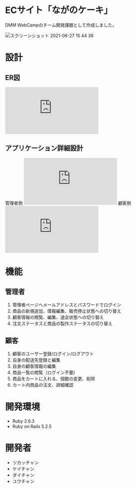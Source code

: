 # ECサイト「ながのケーキ」
DMM WebCampのチーム開発課題として作成しました。

![スクリーンショット 2021-06-27 15 44 36](https://user-images.githubusercontent.com/80840037/123541345-fdde7d80-d77e-11eb-9a34-2e298f22af30.png)


# 設計
## ER図
![ER._.pdf](https://github.com/team-k-chanchan/nagano-cake/files/6721452/ER._.pdf)

## アプリケーション詳細設計
管理者側
![アプリケーション詳細設計_チャンチャン.xlsx - 管理者 19.27.28.pdf](https://github.com/team-k-chanchan/nagano-cake/files/6721422/_.xlsx.-.19.27.28.pdf)
顧客側
![アプリケーション詳細設計_チャンチャン.xlsx - 顧客.pdf](https://github.com/team-k-chanchan/nagano-cake/files/6721423/_.xlsx.-.pdf)


# 機能
## 管理者
1. 管理者ページへメールアドレスとパスワードでログイン
2. 商品の新規追加、情報編集、販売停止状態への切り替え
3. 顧客情報の閲覧、編集、退会状態への切り替え
4. 注文ステータスと商品の製作ステータスの切り替え

## 顧客
1. 顧客のユーザー登録/ログイン/ログアウト
2. 自身の配送先登録と編集
3. 自身の顧客情報の編集
4. 商品一覧の閲覧（ログイン不要)
5. 商品をカートに入れる、個数の変更、削除
6. カート内商品の注文、詳細確認



# 開発環境
- Ruby 2.6.3
- Ruby on Rails 5.2.5



# 開発者
- ツカッチャン
- ケイチャン
- ダイチャン
- ユウチャン
